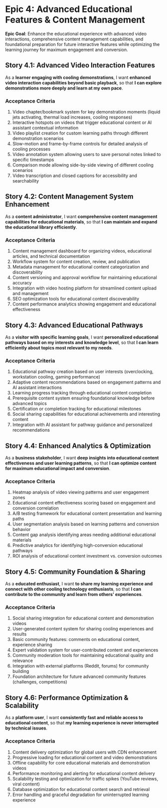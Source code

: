 # Epic 4: Advanced Educational Features & Content Management

**Epic Goal**: Enhance the educational experience with advanced video interactions, comprehensive content management capabilities, and foundational preparation for future interactive features while optimizing the learning journey for maximum engagement and conversion.

## Story 4.1: Advanced Video Interaction Features

As a **learner engaging with cooling demonstrations**,
I want **enhanced video interaction capabilities beyond basic playback**,
so that **I can explore demonstrations more deeply and learn at my own pace**.

### Acceptance Criteria

1. Video chapter/bookmark system for key demonstration moments (liquid jets activating, thermal load increases, cooling responses)
2. Interactive hotspots on videos that trigger educational content or AI assistant contextual information
3. Video playlist creation for custom learning paths through different demonstration scenarios
4. Slow-motion and frame-by-frame controls for detailed analysis of cooling processes
5. Video annotation system allowing users to save personal notes linked to specific timestamps
6. Comparison mode allowing side-by-side viewing of different cooling scenarios
7. Video transcription and closed captions for accessibility and searchability

## Story 4.2: Content Management System Enhancement

As a **content administrator**,
I want **comprehensive content management capabilities for educational materials**,
so that **I can maintain and expand the educational library efficiently**.

### Acceptance Criteria

1. Content management dashboard for organizing videos, educational articles, and technical documentation
2. Workflow system for content creation, review, and publication
3. Metadata management for educational content categorization and discoverability
4. Content versioning and approval workflow for maintaining educational accuracy
5. Integration with video hosting platform for streamlined content upload and management
6. SEO optimization tools for educational content discoverability
7. Content performance analytics showing engagement and educational effectiveness

## Story 4.3: Advanced Educational Pathways

As a **visitor with specific learning goals**,
I want **personalized educational pathways based on my interests and knowledge level**,
so that **I can learn efficiently about topics most relevant to my needs**.

### Acceptance Criteria

1. Educational pathway creation based on user interests (overclocking, workstation cooling, gaming performance)
2. Adaptive content recommendations based on engagement patterns and AI assistant interactions
3. Learning progress tracking through educational content completion
4. Prerequisite content system ensuring foundational knowledge before advanced topics
5. Certification or completion tracking for educational milestones
6. Social sharing capabilities for educational achievements and interesting content
7. Integration with AI assistant for pathway guidance and personalized recommendations

## Story 4.4: Enhanced Analytics & Optimization

As a **business stakeholder**,
I want **deep insights into educational content effectiveness and user learning patterns**,
so that **I can optimize content for maximum educational impact and conversion**.

### Acceptance Criteria

1. Heatmap analysis of video viewing patterns and user engagement zones
2. Educational content effectiveness scoring based on engagement and conversion correlation
3. A/B testing framework for educational content presentation and learning paths
4. User segmentation analysis based on learning patterns and conversion behavior
5. Content gap analysis identifying areas needing additional educational materials
6. Predictive analytics for identifying high-conversion educational pathways
7. ROI analysis of educational content investment vs. conversion outcomes

## Story 4.5: Community Foundation & Sharing

As a **educated enthusiast**,
I want **to share my learning experience and connect with other cooling technology enthusiasts**,
so that **I can contribute to the community and learn from others' experiences**.

### Acceptance Criteria

1. Social sharing integration for educational content and demonstration videos
2. User-generated content system for sharing cooling experiences and results
3. Basic community features: comments on educational content, experience sharing
4. Expert validation system for user-contributed content and experiences
5. Community moderation tools for maintaining educational quality and relevance
6. Integration with external platforms (Reddit, forums) for community building
7. Foundation architecture for future advanced community features (challenges, competitions)

## Story 4.6: Performance Optimization & Scalability

As a **platform user**,
I want **consistently fast and reliable access to educational content**,
so that **my learning experience is never interrupted by technical issues**.

### Acceptance Criteria

1. Content delivery optimization for global users with CDN enhancement
2. Progressive loading for educational content and video demonstrations
3. Offline capability for core educational materials and demonstration videos
4. Performance monitoring and alerting for educational content delivery
5. Scalability testing and optimization for traffic spikes (YouTube reviews, viral content)
6. Database optimization for educational content search and retrieval
7. Error handling and graceful degradation for uninterrupted learning experience
